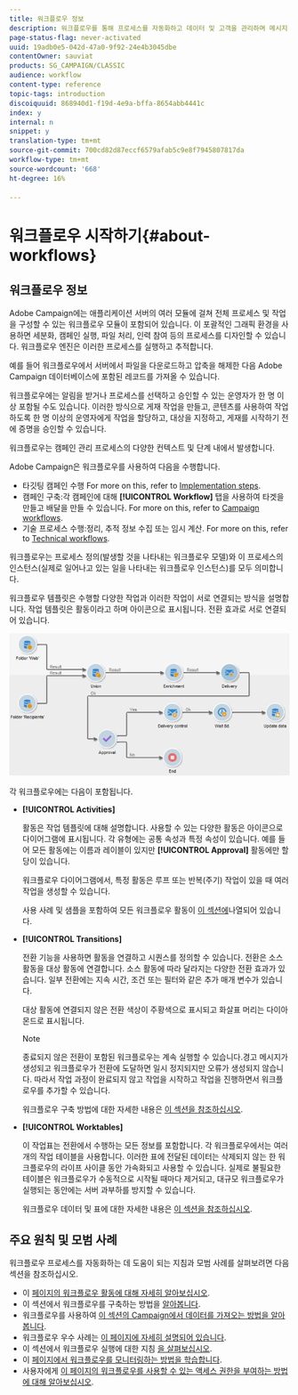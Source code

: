 ```yaml
---
title: 워크플로우 정보
description: 워크플로우를 통해 프로세스를 자동화하고 데이터 및 고객을 관리하며 메시지 전송 등을 할 수 있습니다.
page-status-flag: never-activated
uuid: 19adb0e5-042d-47a0-9f92-24e4b3045dbe
contentOwner: sauviat
products: SG_CAMPAIGN/CLASSIC
audience: workflow
content-type: reference
topic-tags: introduction
discoiquuid: 868940d1-f19d-4e9a-bffa-8654abb4441c
index: y
internal: n
snippet: y
translation-type: tm+mt
source-git-commit: 700cd82d87eccf6579afab5c9e8f7945807817da
workflow-type: tm+mt
source-wordcount: '668'
ht-degree: 16%

---
```



# 워크플로우 시작하기{#about-workflows}

## 워크플로우 정보

Adobe Campaign에는 애플리케이션 서버의 여러 모듈에 걸쳐 전체 프로세스 및 작업을 구성할 수 있는 워크플로우 모듈이 포함되어 있습니다. 이 포괄적인 그래픽 환경을 사용하면 세분화, 캠페인 실행, 파일 처리, 인력 참여 등의 프로세스를 디자인할 수 있습니다. 워크플로우 엔진은 이러한 프로세스를 실행하고 추적합니다.

예를 들어 워크플로우에서 서버에서 파일을 다운로드하고 압축을 해제한 다음 Adobe Campaign 데이터베이스에 포함된 레코드를 가져올 수 있습니다.

워크플로우에는 알림을 받거나 프로세스를 선택하고 승인할 수 있는 운영자가 한 명 이상 포함될 수도 있습니다. 이러한 방식으로 게재 작업을 만들고, 콘텐츠를 사용하여 작업하도록 한 명 이상의 운영자에게 작업을 할당하고, 대상을 지정하고, 게재를 시작하기 전에 증명을 승인할 수 있습니다.

워크플로우는 캠페인 관리 프로세스의 다양한 컨텍스트 및 단계 내에서 발생합니다.

Adobe Campaign은 워크플로우를 사용하여 다음을 수행합니다.

* 타깃팅 캠페인 수행 For more on this, refer to [Implementation steps](../../workflow/using/building-a-workflow.md#implementation-steps-).
* 캠페인 구축:각 캠페인에 대해 **[!UICONTROL Workflow]** 탭을 사용하여 타겟을 만들고 배달을 만들 수 있습니다. For more on this, refer to [Campaign workflows](../../workflow/using/building-a-workflow.md#campaign-workflows).
* 기술 프로세스 수행:정리, 추적 정보 수집 또는 임시 계산. For more on this, refer to [Technical workflows](../../workflow/using/building-a-workflow.md#technical-workflows).

워크플로우는 프로세스 정의(발생할 것을 나타내는 워크플로우 모델)와 이 프로세스의 인스턴스(실제로 일어나고 있는 일을 나타내는 워크플로우 인스턴스)를 모두 의미합니다.

워크플로우 템플릿은 수행할 다양한 작업과 이러한 작업이 서로 연결되는 방식을 설명합니다. 작업 템플릿은 활동이라고 하며 아이콘으로 표시됩니다. 전환 효과로 서로 연결되어 있습니다.

![](assets/example1.png)

각 워크플로우에는 다음이 포함됩니다.

* **[!UICONTROL Activities]**

   활동은 작업 템플릿에 대해 설명합니다. 사용할 수 있는 다양한 활동은 아이콘으로 다이어그램에 표시됩니다. 각 유형에는 공통 속성과 특정 속성이 있습니다. 예를 들어 모든 활동에는 이름과 레이블이 있지만 **[!UICONTROL Approval]** 활동에만 할당이 있습니다.

   워크플로우 다이어그램에서, 특정 활동은 루프 또는 반복(주기) 작업이 있을 때 여러 작업을 생성할 수 있습니다.

   사용 사례 및 샘플을 포함하여 모든 워크플로우 활동이 [이 섹션에](../../workflow/using/about-activities.md)나열되어 있습니다.

* **[!UICONTROL Transitions]**

   전환 기능을 사용하면 활동을 연결하고 시퀀스를 정의할 수 있습니다. 전환은 소스 활동을 대상 활동에 연결합니다. 소스 활동에 따라 달라지는 다양한 전환 효과가 있습니다. 일부 전환에는 지속 시간, 조건 또는 필터와 같은 추가 매개 변수가 있습니다.

   대상 활동에 연결되지 않은 전환 색상이 주황색으로 표시되고 화살표 머리는 다이아몬드로 표시됩니다.

   >[!NOTE]
   >
   >종료되지 않은 전환이 포함된 워크플로우는 계속 실행할 수 있습니다.경고 메시지가 생성되고 워크플로우가 전환에 도달하면 일시 정지되지만 오류가 생성되지 않습니다. 따라서 작업 과정이 완료되지 않고 작업을 시작하고 작업을 진행하면서 워크플로우를 추가할 수 있습니다.

   워크플로우 구축 방법에 대한 자세한 내용은 [이 섹션을 참조하십시오](../../workflow/using/building-a-workflow.md).

* **[!UICONTROL Worktables]**

   이 작업표는 전환에서 수행하는 모든 정보를 포함합니다. 각 워크플로우에서는 여러 개의 작업 테이블을 사용합니다. 이러한 표에 전달된 데이터는 삭제되지 않는 한 워크플로우의 라이프 사이클 동안 가속화되고 사용할 수 있습니다. 실제로 불필요한 테이블은 워크플로우가 수동적으로 시작될 때마다 제거되고, 대규모 워크플로우가 실행되는 동안에는 서버 과부하를 방지할 수 있습니다.

   워크플로우 데이터 및 표에 대한 자세한 내용은 [이 섹션을 참조하십시오](../../workflow/using/how-to-use-workflow-data.md).

## 주요 원칙 및 모범 사례

워크플로우 프로세스를 자동화하는 데 도움이 되는 지침과 모범 사례를 살펴보려면 다음 섹션을 참조하십시오.

* 이 [페이지의 워크플로우 활동에 대해 자세히 알아보십시오](../../workflow/using/how-to-use-workflow-data.md).
* 이 섹션에서 워크플로우를 구축하는 방법을 [알아봅니다](../../workflow/using/building-a-workflow.md).
* 워크플로우를 사용하여 [이 섹션의 Campaign에서 데이터를 가져오는 방법을 알아봅니다](../../workflow/using/importing-data.md).
* 워크플로우 우수 사례는 [이 페이지에 자세히 설명되어 있습니다](../../workflow/using/workflow-best-practices.md).
* 이 섹션에서 워크플로우 실행에 대한 지침 [을 살펴보십시오](../../workflow/using/starting-a-workflow.md).
* 이 [페이지에서 워크플로우를 모니터링하는 방법을 학습합니다](../../workflow/using/monitoring-workflow-execution.md).
* 사용자에게 [이 페이지의 워크플로우를 사용할 수 있는 액세스 권한을 부여하는 방법에 대해 알아보십시오](../../workflow/using/managing-rights.md).
